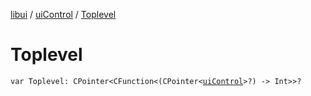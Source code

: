 [libui](../index.md) / [uiControl](index.md) / [Toplevel](./-toplevel.md)

# Toplevel

`var Toplevel: CPointer<CFunction<(CPointer<`[`uiControl`](index.md)`>?) -> Int>>?`